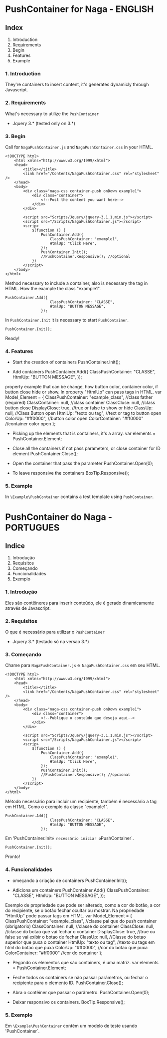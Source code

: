 # PushContainer for Naga - ENGLISH
## Index

1. Introduction
2. Requirements
3. Begin
4. Features
5. Example

### 1. Introduction

They're containers to insert content, it's generates dynamicly through Javascript.

### 2. Requirements

What's necessary to utilize the `PushContainer`

* Jquery 3.* (tested only on 3.*)

### 3. Begin

Call for `NagaPushContainer.js` and `NagaPushContainer.css` in your HTML.

	<!DOCTYPE html>
		<html xmlns="http://www.w3.org/1999/xhtml">
		<head>
			<title></title>
			<link href="/Contents/NagaPushContainer.css" rel="stylesheet" />
		</head>
		<body>
			<div class="naga-css container-push onDown example1">
				<div class="container">
					<!--Post the content you want here-->
				</div>
			</div>
				
			<script src="Scripts/Jquery/jquery-3.1.1.min.js"></script>
			<script src="/Scripts/NagaPushContainer.js"></script>
			<scrip>
				$(function () {
					PushContainer.Add({
						ClassPushContainer: "example1",
						HtmlUp: "Click Here",
					});
					PushContainer.Init();
					//PushContainer.Responsive(); //optional
				})
			</script>
		</body>
	</html>
	
Method necessary to include a container, also is necessary the tag in HTML. How the example the class "example1".

	PushContainer.Add({
						ClassPushContainer: "CLASSE",
						HtmlUp: "BUTTON MESSAGE",
					});

In `PushContainer.Init` it is necessary to start `PushContainer`.

	PushContainer.Init();
	
Ready!

### 4. Features

* Start the creation of containers
	PushContainer.Init();

* Add containers
	PushContainer.Add({
						ClassPushContainer: "CLASSE",
						HtmlUp: "BUTTON MESSAGE",
					});

property example that can be change, how button color, container color, if button close hide or show. In property "HtmlUp" can pass tags in HTML.
	var Model_Element = {
		ClassPushContainer: "example_class", //class father (required)
		ClassContainer: null, //class container
		ClassClose: null, //class button close
		DisplayClose: true, //true or false to show or hide
		ClassUp: null, //Class Button open
		HtmlUp: "texto ou tag", //text or tag to button open
		ColorUp: "#ff0000", //button color open
		ColorContainer: "#ff0000" //container color open
	};

* Picking up the elements that is containers, it's a array.
	var elements = PushContainer.Element;
	
* Close all the containers if not pass parameters, or close container for ID element
	PushContainer.Close();
	
* Open the container that pass the parameter
	PushContainer.Open(0);
	
* To leave responsive the containers
	BoxTip.Responsive();

### 5. Example	

In `\Example\PushContainer` contains a test template using `PushContainer`.



# PushContainer do Naga - PORTUGUES
## Indice

1. Introdução
2. Requisitos
3. Começando
4. Funcionalidades
5. Exemplo

### 1. Introdução

Eles são contêineres para inserir conteúdo, ele é gerado dinamicamente através de Javascript.

### 2. Requisitos

O que é necessário para utilizar o `PushContainer`

* Jquery 3.* (testado só na versao 3.*)

### 3. Começando

Chame para `NagaPushContainer.js` e` NagaPushContainer.css` em seu HTML.

	<!DOCTYPE html>
		<html xmlns="http://www.w3.org/1999/xhtml">
		<head>
			<title></title>
			<link href="/Contents/NagaPushContainer.css" rel="stylesheet" />
		</head>
		<body>
			<div class="naga-css container-push onDown example1">
				<div class="container">
					<!--Publique o conteúdo que deseja aqui-->
				</div>
			</div>
				
			<script src="Scripts/Jquery/jquery-3.1.1.min.js"></script>
			<script src="/Scripts/NagaPushContainer.js"></script>
			<scrip>
				$(function () {
					PushContainer.Add({
						ClassPushContainer: "example1",
						HtmlUp: "Click Here",
					});
					PushContainer.Init();
					//PushContainer.Responsive(); //opcional
				})
			</script>
		</body>
	</html>
	
Método necessário para incluir um recipiente, também é necessário a tag em HTML. Como o exemplo da classe "example1".

	PushContainer.Add({
						ClassPushContainer: "CLASSE",
						HtmlUp: "BUTTON MESSAGE",
					});

Em 'PushContainer.Init` é necessário iniciar o `PushContainer`.

	PushContainer.Init();
	
Pronto!

### 4. Funcionalidades

* omeçando a criação de containers
	PushContainer.Init();

* Adiciona um containers
	PushContainer.Add({
						ClassPushContainer: "CLASSE",
						HtmlUp: "BUTTON MESSAGE",
					});

Exemplo de propriedade que pode ser alterado, como a cor do botão, a cor do recipiente, se o botão fechar ocultar ou mostrar. Na propriedade "HtmlUp" pode passar tags em HTML.
	var Model_Element = {
		ClassPushContainer: "example_class", //classe pai que do push container (obrigatorio)
		ClassContainer: null, //classe do container
		ClassClose: null, //classe do botao que vai fechar o container
		DisplayClose: true, //true ou false se vai exibir o botao de fechar
		ClassUp: null, //Classe do botao superior que puxa o container
		HtmlUp: "texto ou tag", //texto ou tags em html do botao que puxa
		ColorUp: "#ff0000", //cor do botao que puxa
		ColorContainer: "#ff0000" //cor do container
	};

* Pegando os elementos que são containers, é uma matriz.
	var elements = PushContainer.Element;
	
* Feche todos os containers se não passar parâmetros, ou fechar o recipiente para o elemento ID.
	PushContainer.Close();
	
* Abra o contêiner que passar o parâmetro.
	PushContainer.Open(0);
	
* Deixar responsivo os containers.
	BoxTip.Responsive();

### 5. Exemplo	

Em `\Example\PushContainer` contém um modelo de teste usando 'PushContainer`.
